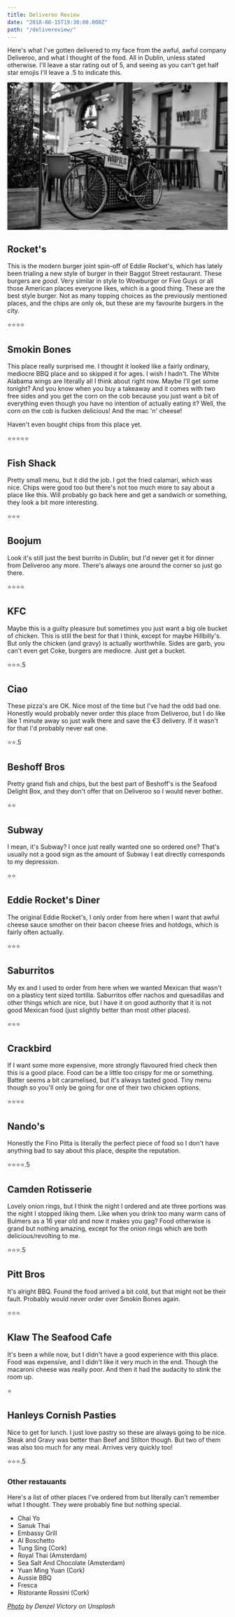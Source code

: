 ```yaml
---
title: Deliveroo Review
date: "2018-08-15T19:30:00.000Z"
path: "/delivereview/"
---
```


Here's what I've gotten delivered to my face from the awful, awful company Deliveroo, and what I thought of the food. All in Dublin, unless stated otherwise. I'll leave a star rating out of 5, and seeing as you can't get half star emojis I'll leave a .5 to indicate this.

![Delivery Bike](bike.jpeg "Delivery Bike")

## Rocket's

This is the modern burger joint spin-off of Eddie Rocket's, which has lately been trialing a new style of burger in their Baggot Street restaurant. These burgers are *good*. Very similar in style to Wowburger or Five Guys or all those American places everyone likes, which is a good thing. These are the best style burger. Not as many topping choices as the previously mentioned places, and the chips are only ok, but these are my favourite burgers in the city.

⭐⭐⭐⭐

## Smokin Bones

This place really surprised me. I thought it looked like a fairly ordinary, mediocre BBQ place and so skipped it for ages. I wish I hadn't. The White Alabama wings are literally all I think about right now. Maybe I'll get some tonight? And you know when you buy a takeaway and it comes with two free sides and you get the corn on the cob because you just want a bit of everything even though you have no intention of actually eating it? Well, the corn on the cob is fucken delicious! And the mac 'n' cheese!

Haven't even bought chips from this place yet.

⭐⭐⭐⭐⭐

## Fish Shack

Pretty small menu, but it did the job. I got the fried calamari, which was nice. Chips were good too but there's not too much more to say about a place like this. Will probably go back here and get a sandwich or something, they look a bit more interesting.

⭐⭐⭐

## Boojum

Look it's still just the best burrito in Dublin, but I'd never get it for dinner from Deliveroo any more. There's always one around the corner so just go there.

⭐⭐⭐⭐

## KFC

Maybe this is a guilty pleasure but sometimes you just want a big ole bucket of chicken. This is still the best for that I think, except for maybe Hillbilly's. But only the chicken (and gravy) is actually worthwhile. Sides are garb, you can't even get Coke, burgers are mediocre. Just get a bucket.

⭐⭐⭐.5

## Ciao

These pizza's are OK. Nice most of the time but I've had the odd bad one. Honestly would probably never order this place from Deliveroo, but I do like like 1 minute away so just walk there and save the €3 delivery. If it wasn't for that I'd probably never eat one.

⭐⭐.5

## Beshoff Bros

Pretty grand fish and chips, but the best part of Beshoff's is the Seafood Delight Box, and they don't offer that on Deliveroo so I would never bother.

⭐⭐

## Subway

I mean, it's Subway? I once just really wanted one so ordered one? That's usually not a good sign as the amount of Subway I eat directly corresponds to my depression.

⭐⭐

## Eddie Rocket's Diner

The original Eddie Rocket's, I only order from here when I want that awful cheese sauce smother on their bacon cheese fries and hotdogs, which is fairly often actually.

⭐⭐⭐

## Saburritos

My ex and I used to order from here when we wanted Mexican that wasn't on a plasticy tent sized tortilla. Saburritos offer nachos and quesadillas and other things which are nice, but I have it on good authority that it is not good Mexican food (just slightly better than most other places).

⭐⭐⭐

## Crackbird

If I want some more expensive, more strongly flavoured fried check then this is a good place. Food can be a little too crispy for me or something. Batter seems a bit caramelised, but it's always tasted good. Tiny menu though so you'll only be going for one of their two chicken options.

⭐⭐⭐⭐

## Nando's

Honestly the Fino Pitta is literally the perfect piece of food so I don't have anything bad to say about this place, despite the reputation.

⭐⭐⭐⭐.5

## Camden Rotisserie

Lovely onion rings, but I think the night I ordered and ate three portions was the night I stopped liking them. Like when you drink too many warm cans of Bulmers as a 16 year old and now it makes you gag? Food otherwise is grand but nothing amazing, except for the onion rings which are both delicious/revolting to me.

⭐⭐⭐.5

## Pitt Bros

It's alright BBQ. Found the food arrived a bit cold, but that might not be their fault. Probably would never order over Smokin Bones again.

⭐⭐⭐

## Klaw The Seafood Cafe

It's been a while now, but I didn't have a good experience with this place. Food was expensive, and I didn't like it very much in the end. Though the macaroni cheese was really poor. And then it had the audacity to stink the room up.

⭐

## Hanleys Cornish Pasties

Nice to get for lunch. I just love pastry so these are always going to be nice. Steak and Gravy was better than Beef and Stilton though. But two of them was also too much for any meal. Arrives very quickly too!

⭐⭐⭐.5

### Other restauants

Here's a list of other places I've ordered from but literally can't remember what I thought. They were probably fine but nothing special.

* Chai Yo
* Sanuk Thai
* Embassy Grill
* Al Boschetto
* Tung Sing (Cork)
* Royal Thai (Amsterdam)
* Sea Salt And Chocolate (Amsterdam)
* Yuan Ming Yuan (Cork)
* Aussie BBQ
* Fresca
* Ristorante Rossini (Cork)

*[Photo](https://unsplash.com/photos/3rKKOJ04qVU) by Denzel Victory on Unsplash*
